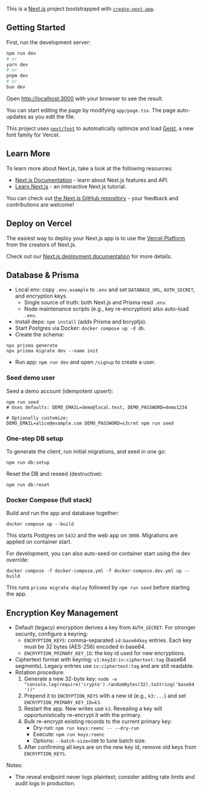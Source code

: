 This is a [Next.js](https://nextjs.org) project bootstrapped with [`create-next-app`](https://nextjs.org/docs/app/api-reference/cli/create-next-app).

## Getting Started

First, run the development server:

```bash
npm run dev
# or
yarn dev
# or
pnpm dev
# or
bun dev
```

Open [http://localhost:3000](http://localhost:3000) with your browser to see the result.

You can start editing the page by modifying `app/page.tsx`. The page auto-updates as you edit the file.

This project uses [`next/font`](https://nextjs.org/docs/app/building-your-application/optimizing/fonts) to automatically optimize and load [Geist](https://vercel.com/font), a new font family for Vercel.

## Learn More

To learn more about Next.js, take a look at the following resources:

- [Next.js Documentation](https://nextjs.org/docs) - learn about Next.js features and API.
- [Learn Next.js](https://nextjs.org/learn) - an interactive Next.js tutorial.

You can check out [the Next.js GitHub repository](https://github.com/vercel/next.js) - your feedback and contributions are welcome!

## Deploy on Vercel

The easiest way to deploy your Next.js app is to use the [Vercel Platform](https://vercel.com/new?utm_medium=default-template&filter=next.js&utm_source=create-next-app&utm_campaign=create-next-app-readme) from the creators of Next.js.

Check out our [Next.js deployment documentation](https://nextjs.org/docs/app/building-your-application/deploying) for more details.

## Database & Prisma

- Local env: copy `.env.example` to `.env` and set `DATABASE_URL`, `AUTH_SECRET`, and encryption keys.
  - Single source of truth: both Next.js and Prisma read `.env`.
  - Node maintenance scripts (e.g., key re-encryption) also auto-load `.env`.
- Install deps: `npm install` (adds Prisma and bcryptjs).
- Start Postgres via Docker: `docker compose up -d db`.
- Create the schema:

```
npx prisma generate
npx prisma migrate dev --name init
```

- Run app: `npm run dev` and open `/signup` to create a user.

### Seed demo user

Seed a demo account (idempotent upsert):

```
npm run seed
# Uses defaults: DEMO_EMAIL=demo@local.test, DEMO_PASSWORD=demo1234

# Optionally customize:
DEMO_EMAIL=alice@example.com DEMO_PASSWORD=s3cret npm run seed
```

### One-step DB setup

To generate the client, run initial migrations, and seed in one go:

```
npm run db:setup
```

Reset the DB and reseed (destructive):

```
npm run db:reset
```

### Docker Compose (full stack)

Build and run the app and database together:

```
docker compose up --build
```

This starts Postgres on `5432` and the web app on `3000`. Migrations are applied on container start.

For development, you can also auto-seed on container start using the dev override:

```
docker compose -f docker-compose.yml -f docker-compose.dev.yml up --build
```

This runs `prisma migrate deploy` followed by `npm run seed` before starting the app.

## Encryption Key Management

- Default (legacy) encryption derives a key from `AUTH_SECRET`. For stronger security, configure a keyring:
  - `ENCRYPTION_KEYS`: comma-separated `id:base64key` entries. Each key must be 32 bytes (AES-256) encoded in base64.
  - `ENCRYPTION_PRIMARY_KEY_ID`: the key id used for new encryptions.
- Ciphertext format with keyring: `v1:keyId:iv:ciphertext:tag` (base64 segments). Legacy entries use `iv:ciphertext:tag` and are still readable.
- Rotation procedure:
  1. Generate a new 32-byte key: `node -e "console.log(require('crypto').randomBytes(32).toString('base64'))"`
  2. Prepend it to `ENCRYPTION_KEYS` with a new id (e.g., `k3:...`) and set `ENCRYPTION_PRIMARY_KEY_ID=k3`.
  3. Restart the app. New writes use `k3`. Revealing a key will opportunistically re-encrypt it with the primary.
  4. Bulk re-encrypt existing records to the current primary key:
     - Dry-run: `npm run keys:reenc -- --dry-run`
     - Execute: `npm run keys:reenc`
     - Options: `--batch-size=500` to tune batch size.
  5. After confirming all keys are on the new key id, remove old keys from `ENCRYPTION_KEYS`.

Notes:
- The reveal endpoint never logs plaintext; consider adding rate limits and audit logs in production.
